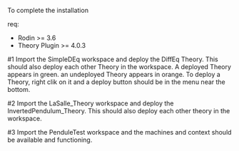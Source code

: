 To complete the installation

req:
* Rodin >= 3.6
* Theory Plugin >= 4.0.3

#1 Import the SimpleDEq workspace and deploy the DiffEq Theory. This should also deploy each other Theory in the workspace.
A deployed Theory appears in green. an undeployed Theory appears in orange. To deploy a Theory, right clik on it and a deploy button should be in the menu near the bottom.

#2 Import the LaSalle_Theory workspace and deploy the InvertedPendulum_Theory. This should also deploy each other theory in the workspace.

#3 Import the PenduleTest workspace and the machines and context should be available and functioning.